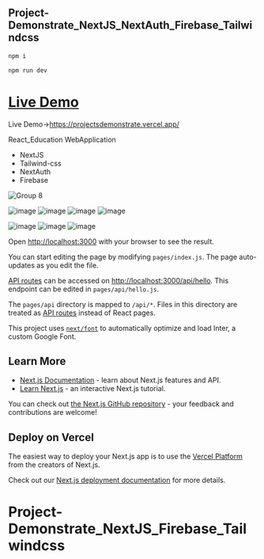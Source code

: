 
## Project-Demonstrate_NextJS_NextAuth_Firebase_Tailwindcss

```bash
npm i
```

```bash
npm run dev
```
# [Live Demo](https://projectsdemonstrate.vercel.app/)

Live Demo->https://projectsdemonstrate.vercel.app/

React_Education WebApplication
- NextJS
- Tailwind-css
- NextAuth
- Firebase
  
![Group 8](https://github.com/masudfcs1/Project_Demonstrate-NextJS-NextAuth-Firebase_Tailwindcss/assets/57311382/336a41aa-a47e-4212-838a-ef4c316563b9)

![image](https://github.com/masudfcs1/Project-Demonstrate_NextJS_NextAuth_Firebase_Tailwindcss/assets/57311382/a11b5d24-6ca8-421d-8654-2e5b64801539)
![image](https://github.com/masudfcs1/Project-Demonstrate_NextJS_NextAuth_Firebase_Tailwindcss/assets/57311382/6a2f5511-6c66-4cba-95ce-cbacc931015a)
![image](https://github.com/masudfcs1/Project-Demonstrate_NextJS_NextAuth_Firebase_Tailwindcss/assets/57311382/d2e9ce0e-252e-485c-944e-7006847a02d8)
![image](https://github.com/masudfcs1/Project-Demonstrate_NextJS_NextAuth_Firebase_Tailwindcss/assets/57311382/c4226347-e576-4ec2-aac3-b54611e5554d)

![image](https://github.com/masudfcs1/Project-Demonstrate_NextJS_NextAuth_Firebase_Tailwindcss/assets/57311382/e5799b04-0d1e-4ff7-a34f-59e17be94908)
![image](https://github.com/masudfcs1/Project-Demonstrate_NextJS_NextAuth_Firebase_Tailwindcss/assets/57311382/e93b493a-bfa5-4f66-a0d4-66f85df0e07f)
![image](https://github.com/masudfcs1/Project-Demonstrate_NextJS_NextAuth_Firebase_Tailwindcss/assets/57311382/257316b3-1f49-4356-8fe6-4c713876be9d)

Open [http://localhost:3000](http://localhost:3000) with your browser to see the result.

You can start editing the page by modifying `pages/index.js`. The page auto-updates as you edit the file.

[API routes](https://nextjs.org/docs/api-routes/introduction) can be accessed on [http://localhost:3000/api/hello](http://localhost:3000/api/hello). This endpoint can be edited in `pages/api/hello.js`.

The `pages/api` directory is mapped to `/api/*`. Files in this directory are treated as [API routes](https://nextjs.org/docs/api-routes/introduction) instead of React pages.

This project uses [`next/font`](https://nextjs.org/docs/basic-features/font-optimization) to automatically optimize and load Inter, a custom Google Font.

## Learn More

- [Next.js Documentation](https://nextjs.org/docs) - learn about Next.js features and API.
- [Learn Next.js](https://nextjs.org/learn) - an interactive Next.js tutorial.

You can check out [the Next.js GitHub repository](https://github.com/vercel/next.js/) - your feedback and contributions are welcome!

## Deploy on Vercel

The easiest way to deploy your Next.js app is to use the [Vercel Platform](https://vercel.com/new?utm_medium=default-template&filter=next.js&utm_source=create-next-app&utm_campaign=create-next-app-readme) from the creators of Next.js.

Check out our [Next.js deployment documentation](https://nextjs.org/docs/deployment) for more details.

# Project-Demonstrate_NextJS_Firebase_Tailwindcss
